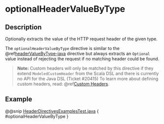 <a id="optionalheadervaluebytype-java"></a>
# optionalHeaderValueByType

## Description

Optionally extracts the value of the HTTP request header of the given type.

The `optionalHeaderValueByType` directive is similar to the @ref[headerValueByType-java](headerValueByType.md#headervaluebytype-java) directive but always extracts
an `Optional` value instead of rejecting the request if no matching header could be found.

> **Note:**
Custom headers will only be matched by this directive if they extend `ModeledCustomHeader`
from the Scala DSL and there is currently no API for the Java DSL (Ticket #20415)
To learn more about defining custom headers, read: @ref[Custom Headers](../../../../../scala/http/common/http-model.md#custom-headers-scala).

## Example

@@snip [HeaderDirectivesExamplesTest.java](../../../../../../../test/java/docs/http/javadsl/server/directives/HeaderDirectivesExamplesTest.java) { #optionalHeaderValueByType }